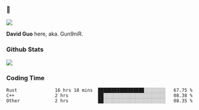 ### 👋

![](https://komarev.com/ghpvc/?username=Gun9niR&label=Total+Views)

**David Guo** here, aka. Gun9niR.

### Github Stats

<img src="https://github-readme-stats.vercel.app/api?username=Gun9niR&count_private=true&show_icons=true&theme=vue-dark&hide_title=true">

### Coding Time

<!--START_SECTION:waka-->

```text
Rust              16 hrs 18 mins  █████████████████░░░░░░░░   67.75 %
C++               2 hrs           ██░░░░░░░░░░░░░░░░░░░░░░░   08.38 %
Other             2 hrs           ██░░░░░░░░░░░░░░░░░░░░░░░   08.35 %
```

<!--END_SECTION:waka-->
